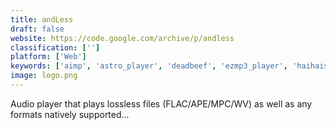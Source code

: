 ```yaml
---
title: andLess
draft: false 
website: https://code.google.com/archive/p/andless
classification: ['']
platform: ['Web']
keywords: ['aimp', 'astro_player', 'deadbeef', 'ezmp3_player', 'haihaisoft_universal_player', 'harmony_music_player', 'liquidplayer', 'odyssey', 'playerpro', 'poweramp', 'songvoo', 'turtle_player', 'universal_viewer', 'vanilla_music', 'winamp', 'z-subsonic', 'jetaudio', 'n7player']
image: logo.png
---
```

Audio player that plays lossless files (FLAC/APE/MPC/WV) as well as any formats natively supported...
